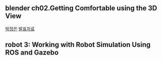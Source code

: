 

## blender ch02.Getting Comfortable using the 3D View
[박정은](https://www.facebook.com/neuroncities)
[발표자료](https://drive.google.com/file/d/0B79K7gKItIo0ajBJZC1GelVHb28/view)

## robot 3: Working with Robot Simulation Using ROS and Gazebo
